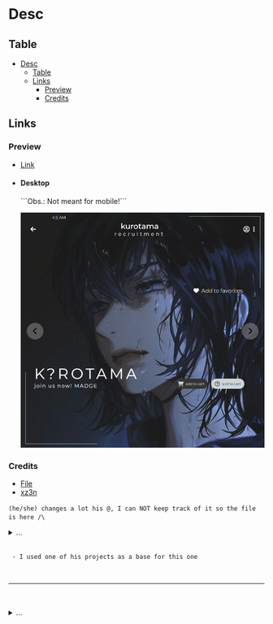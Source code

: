 # Desc

## Table

- [Desc](#desc)
  - [Table](#table)
  - [Links](#links)
    - [Preview](#preview)
    - [Credits](#credits)

## Links

### Preview

-   [Link](https://nyyu.github.io/Test-04/)

-   <h4>Desktop</h4> ```Obs.: Not meant for mobile!```
    <p align="center"> 
      <img src="public/base/preview/desktop.png"> 
    </p>

### Credits

-   [File](https://linktr.ee/zenn69)
-   [xz3n](https://www.instagram.com/_.xz3n)

`(he/she) changes a lot his @, I can NOT keep track of it so the file is here /\`

<details> <summary>...</summary> 
  I'm not even kidding, I literally had to search his/hers profile 2~3x just today cuz for some fucking reason the person changed it ONCE AGAIN.
</details>

<br/>

```
 - I used one of his projects as a base for this one
```

<br/>

---

<br/>
<br/>

<details> <summary>...</summary> 
  Once again I did it without using my glasses. EZ Clap
</details>
